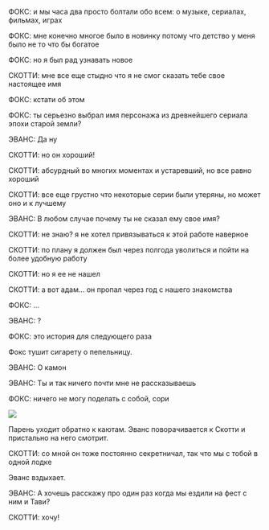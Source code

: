ФОКС: и мы часа два просто болтали обо всем: о музыке, сериалах, фильмах, играх

ФОКС: мне конечно многое было в новинку потому что детство у меня было не то что бы богатое

ФОКС: но я был рад узнавать новое

СКОТТИ: мне все еще стыдно что я не смог сказать тебе свое настоящее имя

ФОКС: кстати об этом

ФОКС: ты серьезно выбрал имя персонажа из древнейшего сериала эпохи старой земли?

ЭВАНС: Да ну

СКОТТИ: но он хороший!

СКОТТИ: абсурдный во многих моментах и устаревший, но все равно хороший

СКОТТИ: все еще грустно что некоторые серии были утеряны, но может оно и к лучшему

ЭВАНС: В любом случае почему ты не сказал ему свое имя?

СКОТТИ: не знаю? я не хотел привязываться к этой работе наверное

СКОТТИ: по плану я должен был через полгода уволиться и пойти на более удобную работу

СКОТТИ: но я ее не нашел

СКОТТИ: а вот адам… он пропал через год с нашего знакомства

ФОКС: …

ЭВАНС: ?

ФОКС: это история для следующего раза

Фокс тушит сигарету о пепельницу.

ЭВАНС: О камон

ЭВАНС: Ты и так ничего почти мне не рассказываешь

ФОКС: ничего не могу поделать с собой, сори

![](https://imgur.com/wM1J3Pi.png)

Парень уходит обратно к каютам. Эванс поворачивается к Скотти и пристально на него смотрит.

СКОТТИ: со мной он тоже постоянно секретничал, так что мы с тобой в одной лодке

Эванс вздыхает.

ЭВАНС: А хочешь расскажу про один раз когда мы ездили на фест с ним и Тави?

СКОТТИ: хочу!